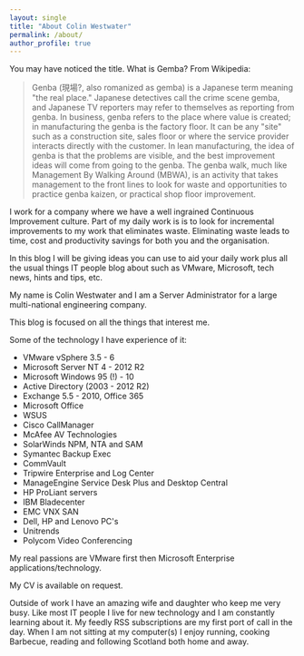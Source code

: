```yaml
---
layout: single
title: "About Colin Westwater"
permalink: /about/
author_profile: true
---
```


You may have noticed the title.  What is Gemba?  From Wikipedia:


>Genba (現場?, also romanized as gemba) is a Japanese term meaning "the real place." Japanese detectives call the crime scene gemba, and Japanese TV reporters may refer to themselves as reporting from genba. In business, genba refers to the place where value is created; in manufacturing the genba is the factory floor. It can be any "site" such as a construction site, sales floor or where the service provider interacts directly with the customer.
>In lean manufacturing, the idea of genba is that the problems are visible, and the best improvement ideas will come from going to the genba. The genba walk, much like Management By Walking Around (MBWA), is an activity that takes management to the front lines to look for waste and opportunities to practice genba kaizen, or practical shop floor improvement.

I work for a company where we have a well ingrained Continuous Improvement culture.  Part of my daily work is is to look for incremental improvements to my work that eliminates waste.  Eliminating waste leads to time, cost and productivity savings for both you and the organisation.

In this blog I will be giving ideas you can use to aid your daily work plus all the usual things IT people blog about such as VMware, Microsoft, tech news, hints and tips, etc.

My name is Colin Westwater and I am a Server Administrator for a large multi-national engineering company.

This blog is focused on all the things that interest me.

Some of the technology I have experience of it:

* VMware vSphere 3.5 - 6
* Microsoft Server NT 4 - 2012 R2
* Microsoft Windows 95 (!) - 10
* Active Directory (2003 - 2012 R2)
* Exchange 5.5 - 2010, Office 365
* Microsoft Office
* WSUS
* Cisco CallManager
* McAfee AV Technologies
* SolarWinds NPM, NTA and SAM
* Symantec Backup Exec
* CommVault
* Tripwire Enterprise and Log Center
* ManageEngine Service Desk Plus and Desktop Central
* HP ProLiant servers
* IBM Bladecenter
* EMC VNX SAN
* Dell, HP and Lenovo PC's
* Unitrends
* Polycom Video Conferencing

My real passions are VMware first then Microsoft Enterprise applications/technology.

My CV is available on request.

Outside of work I have an amazing wife and daughter who keep me very busy.  Like most IT people I live for new technology and I am constantly learning about it.  My feedly RSS subscriptions are my first port of call in the day.  When I am not sitting at my computer(s) I enjoy running, cooking Barbecue, reading and following Scotland both home and away.